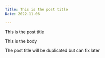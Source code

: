 ```yaml
---
Title: This is the post title
Date: 2022-11-06

---
```

This is the post title

This is the body

The post title will be duplicated but can fix later